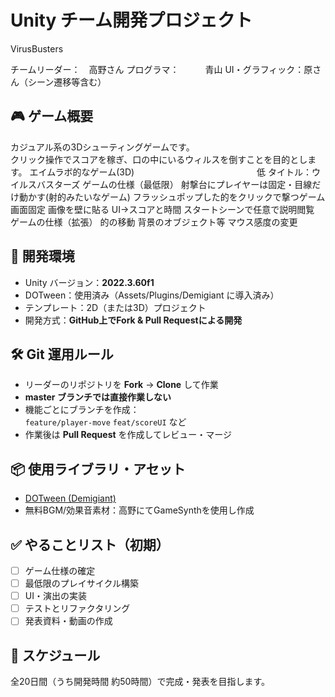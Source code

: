 # Unity チーム開発プロジェクト
VirusBusters

チームリーダー：　高野さん
プログラマ：　　　青山
UI・グラフィック：原さん（シーン遷移等含む）

## 🎮 ゲーム概要
カジュアル系の3Dシューティングゲームです。  
クリック操作でスコアを稼ぎ、口の中にいるウィルスを倒すことを目的とします。
エイムラボ的なゲーム(3D)　　　　　　　　　　　　　　低
タイトル：ウイルスバスターズ
ゲームの仕様（最低限）
射撃台にプレイヤーは固定・目線だけ動かす(射的みたいなゲーム)
フラッシュポップした的をクリックで撃つゲーム
画面固定
画像を壁に貼る
UI→スコアと時間
スタートシーンで任意で説明閲覧
ゲームの仕様（拡張）
的の移動
背景のオブジェクト等
マウス感度の変更

## 🔧 開発環境
- Unity バージョン：**2022.3.60f1**  
- DOTween：使用済み（Assets/Plugins/Demigiant に導入済み）  
- テンプレート：2D（または3D）プロジェクト  
- 開発方式：**GitHub上でFork & Pull Requestによる開発**

## 🛠️ Git 運用ルール
- リーダーのリポジトリを **Fork** → **Clone** して作業
- **master ブランチでは直接作業しない**
- 機能ごとにブランチを作成：  
  `feature/player-move` `feat/scoreUI` など
- 作業後は **Pull Request** を作成してレビュー・マージ

## 📦 使用ライブラリ・アセット
- [DOTween (Demigiant)](http://dotween.demigiant.com/)
- 無料BGM/効果音素材：高野にてGameSynthを使用し作成

## ✅ やることリスト（初期）
- [ ] ゲーム仕様の確定
- [ ] 最低限のプレイサイクル構築
- [ ] UI・演出の実装
- [ ] テストとリファクタリング
- [ ] 発表資料・動画の作成

## 📅 スケジュール
全20日間（うち開発時間 約50時間）で完成・発表を目指します。


